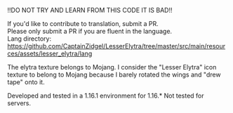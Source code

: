 !!DO NOT TRY AND LEARN FROM THIS CODE IT IS BAD!!

If you'd like to contribute to translation, submit a PR.  
Please only submit a PR if you are fluent in the language.  
Lang directory: https://github.com/CaptainZidgel/LesserElytra/tree/master/src/main/resources/assets/lesser_elytra/lang

The elytra texture belongs to Mojang. I consider the "Lesser Elytra" icon texture to belong to Mojang because I barely rotated the wings and "drew tape" onto it.

Developed and tested in a 1.16.1 environment for 1.16.*
Not tested for servers.
